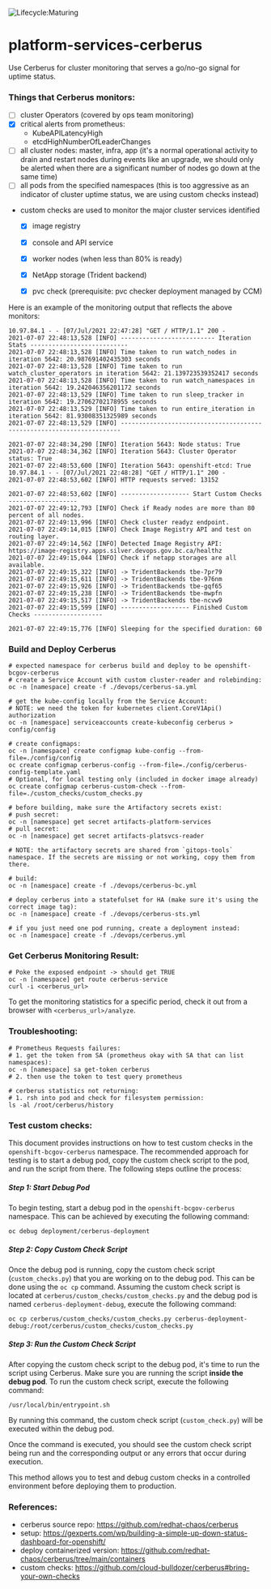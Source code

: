 ![Lifecycle:Maturing](https://img.shields.io/badge/Lifecycle-Maturing-007EC6)

# platform-services-cerberus

Use Cerberus for cluster monitoring that serves a go/no-go signal for uptime status.

### Things that Cerberus monitors:
- [ ] cluster Operators (covered by ops team monitoring)
- [x] critical alerts from prometheus:
  - KubeAPILatencyHigh
  - etcdHighNumberOfLeaderChanges
- [ ] all cluster nodes: master, infra, app (it's a normal operational activity to drain and restart nodes during events like an upgrade, we should only be alerted when there are a significant number of nodes go down at the same time)
- [ ] all pods from the specified namespaces (this is too aggressive as an indicator of cluster uptime status, we are using custom checks instead)
- custom checks are used to monitor the major cluster services identified
  - [x] image registry
  - [x] console and API service
  - [x] worker nodes (when less than 80% is ready)
  - [x] NetApp storage (Trident backend)
  - [x] pvc check (prerequisite: pvc checker deployment managed by CCM)


Here is an example of the monitoring output that reflects the above monitors:
```
10.97.84.1 - - [07/Jul/2021 22:47:28] "GET / HTTP/1.1" 200 -
2021-07-07 22:48:13,528 [INFO] -------------------------- Iteration Stats ---------------------------
2021-07-07 22:48:13,528 [INFO] Time taken to run watch_nodes in iteration 5642: 20.987691402435303 seconds
2021-07-07 22:48:13,528 [INFO] Time taken to run watch_cluster_operators in iteration 5642: 21.139723539352417 seconds
2021-07-07 22:48:13,528 [INFO] Time taken to run watch_namespaces in iteration 5642: 19.242046356201172 seconds
2021-07-07 22:48:13,529 [INFO] Time taken to run sleep_tracker in iteration 5642: 19.27062702178955 seconds
2021-07-07 22:48:13,529 [INFO] Time taken to run entire_iteration in iteration 5642: 81.93008351325989 seconds
2021-07-07 22:48:13,529 [INFO] ----------------------------------------------------------------------

2021-07-07 22:48:34,290 [INFO] Iteration 5643: Node status: True
2021-07-07 22:48:34,362 [INFO] Iteration 5643: Cluster Operator status: True
2021-07-07 22:48:53,600 [INFO] Iteration 5643: openshift-etcd: True
10.97.84.1 - - [07/Jul/2021 22:48:28] "GET / HTTP/1.1" 200 -
2021-07-07 22:48:53,602 [INFO] HTTP requests served: 13152

2021-07-07 22:48:53,602 [INFO] ------------------- Start Custom Checks -------------------
2021-07-07 22:49:12,793 [INFO] Check if Ready nodes are more than 80 percent of all nodes.
2021-07-07 22:49:13,996 [INFO] Check cluster readyz endpoint.
2021-07-07 22:49:14,015 [INFO] Check Image Registry API and test on routing layer.
2021-07-07 22:49:14,562 [INFO] Detected Image Registry API: https://image-registry.apps.silver.devops.gov.bc.ca/healthz
2021-07-07 22:49:15,044 [INFO] Check if netapp storages are all available.
2021-07-07 22:49:15,322 [INFO] -> TridentBackends tbe-7pr79
2021-07-07 22:49:15,611 [INFO] -> TridentBackends tbe-976nm
2021-07-07 22:49:15,926 [INFO] -> TridentBackends tbe-gqf65
2021-07-07 22:49:15,238 [INFO] -> TridentBackends tbe-mwpfn
2021-07-07 22:49:15,517 [INFO] -> TridentBackends tbe-ncvw9
2021-07-07 22:49:15,599 [INFO] ------------------- Finished Custom Checks -------------------

2021-07-07 22:49:15,776 [INFO] Sleeping for the specified duration: 60
```


### Build and Deploy Cerberus

```shell
# expected namespace for cerberus build and deploy to be openshift-bcgov-cerberus
# create a Service Account with custom cluster-reader and rolebinding:
oc -n [namespace] create -f ./devops/cerberus-sa.yml

# get the kube-config locally from the Service Account:
# NOTE: we need the token for kubernetes client.CoreV1Api() authorization
oc -n [namespace] serviceaccounts create-kubeconfig cerberus > config/config

# create configmaps:
oc -n [namespace] create configmap kube-config --from-file=./config/config
oc create configmap cerberus-config --from-file=./config/cerberus-config-template.yaml
# Optional, for local testing only (included in docker image already)
oc create configmap cerberus-custom-check --from-file=./custom_checks/custom_checks.py

# before building, make sure the Artifactory secrets exist:
# push secret:
oc -n [namespace] get secret artifacts-platform-services
# pull secret:
oc -n [namespace] get secret artifacts-platsvcs-reader

# NOTE: the artifactory secrets are shared from `gitops-tools` namespace. If the secrets are missing or not working, copy them from there.

# build:
oc -n [namespace] create -f ./devops/cerberus-bc.yml

# deploy cerberus into a statefulset for HA (make sure it's using the correct image tag):
oc -n [namespace] create -f ./devops/cerberus-sts.yml

# if you just need one pod running, create a deployment instead:
oc -n [namespace] create -f ./devops/cerberus.yml
```

### Get Cerberus Monitoring Result:
```shell
# Poke the exposed endpoint -> should get TRUE
oc -n [namespace] get route cerberus-service
curl -i <cerberus_url>
```

To get the monitoring statistics for a specific period, check it out from a browser with `<cerberus_url>/analyze`.

### Troubleshooting:
```shell
# Prometheus Requests failures:
# 1. get the token from SA (prometheus okay with SA that can list namespaces):
oc -n [namespace] sa get-token cerberus
# 2. then use the token to test query prometheus

# cerberus statistics not returning:
# 1. rsh into pod and check for filesystem permission:
ls -al /root/cerberus/history
```


### Test custom checks:

This document provides instructions on how to test custom checks in the `openshift-bcgov-cerberus` namespace. The recommended approach for testing is to start a debug pod, copy the custom check script to the pod, and run the script from there. The following steps outline the process:
##### Step 1: Start Debug Pod
To begin testing, start a debug pod in the `openshift-bcgov-cerberus` namespace. This can be achieved by executing the following command:
```
oc debug deployment/cerberus-deployment
```

##### Step 2: Copy Custom Check Script
Once the debug pod is running, copy the custom check script (`custom_checks.py`) that you are working on to the debug pod. This can be done using the `oc cp` command. Assuming the custom check script is located at `cerberus/custom_checks/custom_checks.py` and the debug pod is named `cerberus-deployment-debug`, execute the following command:
```
oc cp cerberus/custom_checks/custom_checks.py cerberus-deployment-debug:/root/cerberus/custom_checks/custom_checks.py
```

##### Step 3: Run the Custom Check Script
After copying the custom check script to the debug pod, it's time to run the script using Cerberus. Make sure you are running the script **inside the debug pod**. To run the custom check script, execute the following command:
```
/usr/local/bin/entrypoint.sh
```


By running this command, the custom check script (`custom_check.py`) will be executed within the debug pod.

Once the command is executed, you should see the custom check script being run and the corresponding output or any errors that occur during execution.

This method allows you to test and debug custom checks in a controlled environment before deploying them to production.


### References:
- cerberus source repo: https://github.com/redhat-chaos/cerberus
- setup: https://gexperts.com/wp/building-a-simple-up-down-status-dashboard-for-openshift/
- deploy containerized version: https://github.com/redhat-chaos/cerberus/tree/main/containers
- custom checks: https://github.com/cloud-bulldozer/cerberus#bring-your-own-checks
